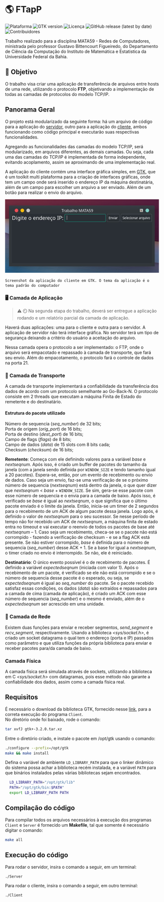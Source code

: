 # :earth_americas: FTapP
![Plataforma](https://img.shields.io/badge/platform-linux-blue) ![GTK version](https://img.shields.io/badge/gtk-3.20-orange) ![Licença](https://img.shields.io/cocoapods/l/AFNetworking) ![GitHub release (latest by date)](https://img.shields.io/github/v/release/gustavooquinteiro/FTapP?color=green) ![Contribuidores](https://img.shields.io/github/contributors/gustavooquinteiro/FTapP?color=yellow) 

Trabalho realizado para a disciplina MATA59 - Redes de Computadores, ministrada pelo professor Gustavo Bittencourt Figueiredo, do Departamento de Ciência da Computação do Instituto de Matemática e Estatistica da Universidade Federal da Bahia.

## :dart: Objetivo 

O trabalho visa criar uma aplicação de transferência de arquivos entre hosts de uma rede, utilizando o protocolo **FTP**, objetivando a implementação de todas as camadas de protocolos do modelo TCP/IP.

## Panorama Geral

O projeto está modularizado da seguinte forma: há um arquivo de código para a aplicação do [servidor](src/server.c), outro para a aplicação do [cliente](src/client.c), ambos funcionando como código principal e executarão suas respectivas funcionalidades. 

Agregando as funcionalidades das camadas do modelo TCP/IP, será modularizado, em arquivos diferentes, as demais camadas. Ou seja, cada uma das camadas do TCP/IP é implementada de forma independente, evitando acoplamento, assim se aproximando de uma implementação real.

A aplicação do cliente contém uma interface gráfica simples, em [GTK](https://www.gtk.org), que é um toolkit multi plataforma para a criação de interfaces gráficas, onde tem um campo onde será inserido o endereço IP da máquina destinatária, além de um campo para escolher um arquivo a ser enviado. Além de um botão para realizar o envio do arquivo.

![Screenshot1](assets/application-screenshot.jpg)  
```
Screenshot da aplicação do cliente em GTK. O tema da aplicação é o tema padrão do computador 
```

### :desktop_computer: Camada de Aplicação
> :warning: :timer_clock: Na segunda etapa do trabalho, deverá ser entregue a aplicação rodando e um relatório parcial da camada de aplicação.

Haverá duas aplicações: uma para o cliente e outra para o servidor. A aplicação de servidor não terá interface gráfica. No servidor terá um tipo de segurança deixando a critério do usuário a aceitação do arquivo.

Nessa camada opera o protocolo a ser implementado: o FTP, onde o arquivo será empacotado e repassado à camada de transporte, que fará seu envio. Além do empacotamento, o protocolo fará o controle de dados na porta 21.


### :articulated_lorry: Camada de Transporte

A camada de transporte implementará a confiabilidade da transferência dos dados de acordo com um protocolo semelhante ao Go-Back-N.
O protocolo consiste em 2 threads que executam a máquina Finita de Estado do remetente e do destinatário. 

#### Estrutura do pacote utilizado
Número de sequencia (_seq_number_) de 32 bits;  
Porta de origem (_orig_port_) de 16 bits;  
Porta de destino (_dest_port_) de 16 bits;  
Campo de flags (_flags_) de 8 bits;  
Campo de dados (_data_) de 15 slots com 8 bits cada;  
Checksum (_checksum_) de 16 bits;  

**Remetente**: Começa com ele definindo valores para a variável _base_ e _nextseqnum_. Após isso, é criado um buffer de pacotes do tamanho da janela (com a janela sendo definida por `WINDOW_SIZE` e tendo tamanho igual a 20 pacotes). Espera-se, então, por um evento de recebimento ou envio de dados. 
Caso seja um envio, faz-se uma verificação de se o próximo número de sequencia (_nextseqnum_) está dentro da janela, o que quer dizer que _nextseqnum_ < _base_ + `WINDOW_SIZE`. Se sim, gera-se esse pacote com esse número de sequencia e o envia para a camada de baixo. Após isso, é verificado se _base_ é igual ao _nextseqnum_, o que significa que o último pacote enviado é o limite da janela. Então, inicia-se um timer de 2 segundos para o recebimento de um ACK de algum pacote dessa janela. Logo após, é definido o valor de _nextseqnum_ para o seu sucessor. Se nesse período de tempo não for recebido um ACK de _nextseqnum_, a máquina finita de estado entra no timeout e vai executar o reenvio de todos os pacotes de base até _nextseqnum_ – 1. 
Caso seja um recebimento, checa-se se o pacote não está corrompido - fazendo a verificação de checksum - e se a flag ACK está presente. Se não estiver corrompido, _base_ é definida para o número de sequencia (_seq_number_) desse ACK  + 1. Se a base for igual a _nextseqnum_, o timer criado no envio é interrompido. Se não, ele é reiniciado.

**Destinatário**: O único evento possível é o de recebimento de pacotes. É definido a variável _expectedseqnum_ (iniciada com valor 1). Após o recebimento de um pacote, é verificado se ele não está corrompido e se o número de sequencia desse pacote é o esperado, ou seja, se _expectedseqnum_ é igual ao _seq_number_ do pacote. Se o pacote recebido satisfaz essas condições, os dados (_data_) são extraídos e repassados para a camada de cima (camada de aplicação), é criado um ACK com esse número de sequencia (_seq_number_) e o mesmo é enviado, além de o _expectedseqnum_ ser acrescido em uma unidade.

###  :satellite: Camada de Rede

Existem duas funções para enviar e receber segmentos, _send_segment_ e _recv_segment_, respectivamente. Usando a biblioteca _<sys/socket.h>_, é criado um socket datagrama o qual tem o endereço (porta e IP) passados como parâmetro e que utiliza funções da própria biblioteca para enviar e receber pacotes para/da camada de baixo.

### Camada Física

A camada física será simulada através de sockets, utilizando a biblioteca em C *<sys/socket.h>* com datagramas, pois esse método não garante a confiabilidade dos dados, assim como a camada física real.

## Requisitos 

É necessário o download da biblioteca GTK, fornecido nesse [link](http://ftp.gnome.org/pub/gnome/sources/gtk+/3.20/gtk+-3.20.0.tar.xz), para a correta execução do programa ```Client```.  
No diretório onde foi baixado, rode o comando: 

```sh
tar xvfJ gtk+-3.2.0.tar.xz
```
Entre o diretório criado, e instale o pacote em /opt/gtk usando o comando: 

```sh
./configure --prefix=/opt/gtk
make && make install
```
Defina o variável de ambiente ```LD_LIBRARY_PATH``` para que o linker dinâmico do sistema possa achar a biblioteca recém instalada, e a variável ```PATH``` para que binários instalados pelas várias bibliotecas sejam encontrados. 

```sh
  LD_LIBRARY_PATH="/opt/gtk/lib"
  PATH="/opt/gtk/bin:$PATH"
  export LD_LIBRARY_PATH PATH
```

## Compilação do código

Para compilar todos os arquivos necessários à execução dos programas ```Client``` e ```Server``` é fornecido um **Makefile**, tal que somente é necessário digitar o comando: 
```sh
make all
```

## Execução do código

Para rodar o servidor, insira o comando a seguir, em um terminal:
```sh
./Server
```

Para rodar o cliente, insira o comando a seguir, em outro terminal:
```sh
./Client
```


